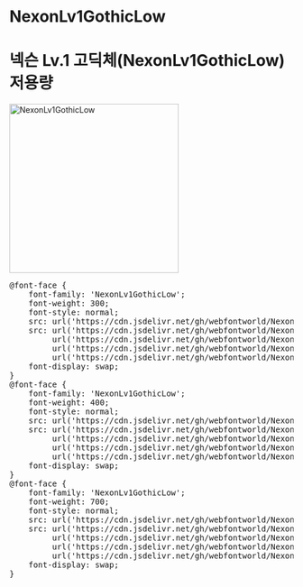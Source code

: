 # NexonLv1GothicLow

# 넥슨 Lv.1 고딕체(NexonLv1GothicLow) 저용량

<a href="https://wess.tistory.com" target="_blank">
    <img src="https://webfontworld.github.io/NexonLv1GothicLow/NexonLv1GothicLow.jpg" alt="NexonLv1GothicLow" style="width:300px">
</a>
<pre>
@font-face {
    font-family: 'NexonLv1GothicLow';
    font-weight: 300;
    font-style: normal;
    src: url('https://cdn.jsdelivr.net/gh/webfontworld/NexonLv1Gothic/NexonLv1GothicLowLight.eot');
    src: url('https://cdn.jsdelivr.net/gh/webfontworld/NexonLv1Gothic/NexonLv1GothicLowLight.eot?#iefix') format('embedded-opentype'),
         url('https://cdn.jsdelivr.net/gh/webfontworld/NexonLv1Gothic/NexonLv1GothicLowLight.woff2') format('woff2'),
         url('https://cdn.jsdelivr.net/gh/webfontworld/NexonLv1Gothic/NexonLv1GothicLowLight.woff') format('woff'),
         url('https://cdn.jsdelivr.net/gh/webfontworld/NexonLv1Gothic/NexonLv1GothicLowLight.ttf') format("truetype");
    font-display: swap;
}
@font-face {
    font-family: 'NexonLv1GothicLow';
    font-weight: 400;
    font-style: normal;
    src: url('https://cdn.jsdelivr.net/gh/webfontworld/NexonLv1Gothic/NexonLv1GothicLowRegular.eot');
    src: url('https://cdn.jsdelivr.net/gh/webfontworld/NexonLv1Gothic/NexonLv1GothicLowRegular.eot?#iefix') format('embedded-opentype'),
         url('https://cdn.jsdelivr.net/gh/webfontworld/NexonLv1Gothic/NexonLv1GothicLowRegular.woff2') format('woff2'),
         url('https://cdn.jsdelivr.net/gh/webfontworld/NexonLv1Gothic/NexonLv1GothicLowRegular.woff') format('woff'),
         url('https://cdn.jsdelivr.net/gh/webfontworld/NexonLv1Gothic/NexonLv1GothicLowRegular.ttf') format("truetype");
    font-display: swap;
}
@font-face {
    font-family: 'NexonLv1GothicLow';
    font-weight: 700;
    font-style: normal;
    src: url('https://cdn.jsdelivr.net/gh/webfontworld/NexonLv1Gothic/NexonLv1GothicLowBold.eot');
    src: url('https://cdn.jsdelivr.net/gh/webfontworld/NexonLv1Gothic/NexonLv1GothicLowBold.eot?#iefix') format('embedded-opentype'),
         url('https://cdn.jsdelivr.net/gh/webfontworld/NexonLv1Gothic/NexonLv1GothicLowBold.woff2') format('woff2'),
         url('https://cdn.jsdelivr.net/gh/webfontworld/NexonLv1Gothic/NexonLv1GothicLowBold.woff') format('woff'),
         url('https://cdn.jsdelivr.net/gh/webfontworld/NexonLv1Gothic/NexonLv1GothicLowBold.ttf') format("truetype");
    font-display: swap;
}
</pre>
